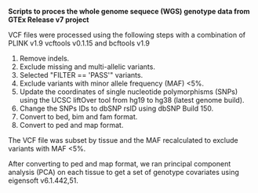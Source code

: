 

<b>Scripts to proces the whole genome sequece (WGS) genotype data from GTEx Release v7 project</b>

VCF files were processed using the following steps with a combination of PLINK v1.9 vcftools v0.1.15 and bcftools  v1.9

<ol type="1">
<li>Remove indels.</li>
  <li>Exclude missing and multi-allelic variants.</li>
  <li>Selected "FILTER == 'PASS'" variants.</li>
  <li>Exclude variants with minor allele frequency (MAF) <5%.</li>
  <li>Update the coordinates of single nucleotide polymorphisms (SNPs) using the UCSC liftOver tool from hg19 to hg38 (latest genome build).</li> 
  <li>Change the SNPs IDs to dbSNP rsID using dbSNP Build 150.</li>
  <li>Convert to bed, bim and fam format.</li>
  <li>Convert to ped and map format.</li>
  </ol>
  
The VCF file was subset by tissue and the MAF recalculated to exclude variants with MAF <5%. 

After converting to ped and map format, we ran principal component analysis (PCA) on each tissue to get a set of genotype
covariates using eigensoft v6.1.442,51.
